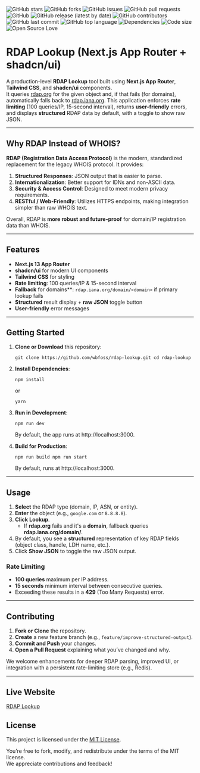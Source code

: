 

![GitHub stars](https://img.shields.io/github/stars/alokemajumder/rdap-lookup?style=social)
![GitHub forks](https://img.shields.io/github/forks/alokemajumder/rdap-lookup?style=social)
![GitHub issues](https://img.shields.io/github/issues/alokemajumder/rdap-lookup)
![GitHub pull requests](https://img.shields.io/github/issues-pr/alokemajumder/rdap-lookup)
![GitHub](https://img.shields.io/github/license/alokemajumder/rdap-lookup)
![GitHub release (latest by date)](https://img.shields.io/github/v/release/alokemajumder/rdap-lookup)
![GitHub contributors](https://img.shields.io/github/contributors/alokemajumder/rdap-lookup)
![GitHub last commit](https://img.shields.io/github/last-commit/alokemajumder/rdap-lookup)
![GitHub top language](https://img.shields.io/github/languages/top/alokemajumder/rdap-lookup)
![Dependencies](https://img.shields.io/librariesio/github/alokemajumder/rdap-lookup)
![Code size](https://img.shields.io/github/languages/code-size/alokemajumder/rdap-lookup)
![Open Source Love](https://badges.frapsoft.com/os/v1/open-source.png?v=103)



# RDAP Lookup (Next.js App Router + shadcn/ui)

A production-level **RDAP Lookup** tool built using **Next.js App Router**, **Tailwind CSS**, and **shadcn/ui** components.  
It queries [rdap.org](https://rdap.org) for the given object and, if that fails (for domains), automatically falls back to [rdap.iana.org](https://rdap.iana.org). This application enforces **rate limiting** (100 queries/IP, 15-second interval), returns **user-friendly** errors, and displays **structured** RDAP data by default, with a toggle to show raw JSON.

----------

## Why RDAP Instead of WHOIS?

**RDAP (Registration Data Access Protocol)** is the modern, standardized replacement for the legacy WHOIS protocol. It provides:

1.  **Structured Responses**: JSON output that is easier to parse.
2.  **Internationalization**: Better support for IDNs and non-ASCII data.
3.  **Security & Access Control**: Designed to meet modern privacy requirements.
4.  **RESTful / Web-Friendly**: Utilizes HTTPS endpoints, making integration simpler than raw WHOIS text.

Overall, RDAP is **more robust and future-proof** for domain/IP registration data than WHOIS.

----------

## Features

-   **Next.js 13 App Router**
-   **shadcn/ui** for modern UI components
-   **Tailwind CSS** for styling
-   **Rate limiting**: 100 queries/IP & 15-second interval
-   **Fallback** for domains**: `rdap.iana.org/domain/<domain>` if primary lookup fails
-   **Structured** result display + **raw JSON** toggle button
-   **User-friendly** error messages

----------

## Getting Started

1.  **Clone or Download** this repository:
    
    
    `git clone https://github.com/wbfoss/rdap-lookup.git
    cd rdap-lookup` 
    
2.  **Install Dependencies**:
    
    
    `npm install` 
    
    or
    
    
    `yarn` 
    
3.  **Run in Development**:
    
    
    `npm run dev` 
    
    By default, the app runs at http://localhost:3000.
    
4.  **Build for Production**:
    
    
    `npm run build
    npm run start` 
    
    By default, runs at http://localhost:3000.
    

----------

## Usage

1.  **Select** the RDAP type (domain, IP, ASN, or entity).
2.  **Enter** the object (e.g., `google.com` or `8.8.8.8`).
3.  **Click** **Lookup**.
    -   If **rdap.org** fails and it's a **domain**, fallback queries **rdap.iana.org/domain/<domain>**.
4.  By default, you see a **structured** representation of key RDAP fields (object class, handle, LDH name, etc.).
5.  Click **Show JSON** to toggle the raw JSON output.

### Rate Limiting

-   **100 queries** maximum per IP address.
-   **15 seconds** minimum interval between consecutive queries.
-   Exceeding these results in a **429** (Too Many Requests) error.

----------

## Contributing

1.  **Fork or Clone** the repository.
2.  **Create** a new feature branch (e.g., `feature/improve-structured-output`).
3.  **Commit and Push** your changes.
4.  **Open a Pull Request** explaining what you’ve changed and why.

We welcome enhancements for deeper RDAP parsing, improved UI, or integration with a persistent rate-limiting store (e.g., Redis).

----------

## Live Website 

[RDAP Lookup](https://rdap.vercel.app)

## License

This project is licensed under the [MIT License](LICENSE).

You’re free to fork, modify, and redistribute under the terms of the MIT license.  
We appreciate contributions and feedback!

